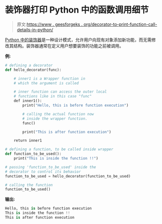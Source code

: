 # 装饰器打印 Python 中的函数调用细节

> 原文:[https://www . geesforgeks . org/decorator-to-print-function-call-details-in-python/](https://www.geeksforgeeks.org/decorator-to-print-function-call-details-in-python/)

[Python 中的装饰器](https://www.geeksforgeeks.org/decorators-in-python/)是一种设计模式，允许用户向现有对象添加新功能，而无需修改其结构。装饰器通常在定义用户想要装饰的功能之前被调用。

**例:**

```py
# defining a decorator 
def hello_decorator(func): 

    # inner1 is a Wrapper function in  
    # which the argument is called 

    # inner function can access the outer local 
    # functions like in this case "func" 
    def inner1(): 
        print("Hello, this is before function execution") 

        # calling the actual function now 
        # inside the wrapper function. 
        func() 

        print("This is after function execution") 

    return inner1 

# defining a function, to be called inside wrapper 
def function_to_be_used(): 
    print("This is inside the function !!") 

# passing 'function_to_be_used' inside the 
# decorator to control its behavior 
function_to_be_used = hello_decorator(function_to_be_used) 

# calling the function 
function_to_be_used() 
```

**输出:**

```py
Hello, this is before function execution
This is inside the function !!
This is after function execution

```